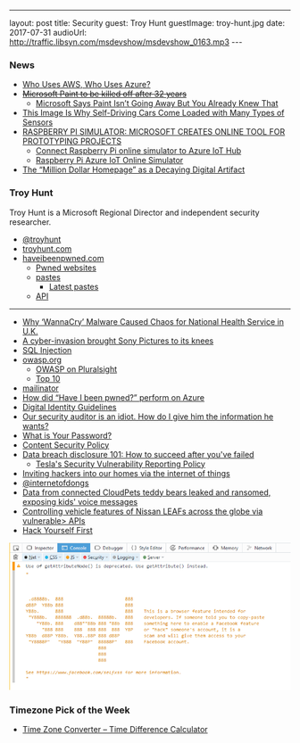 ---
layout: post
title: Security
guest:  Troy Hunt
guestImage:  troy-hunt.jpg
date: 2017-07-31
audioUrl: http://traffic.libsyn.com/msdevshow/msdevshow_0163.mp3
--- 
 



### News

 - [Who Uses AWS, Who Uses Azure?](https://stackoverflow.blog/2017/07/21/trends-cloud-computing-uses-aws-uses-azure/)
 - ~~[Microsoft Paint to be killed off after 32 years](https://www.theguardian.com/technology/2017/jul/24/microsoft-paint-kill-off-after-32-years-graphics-editing-program)~~
   - [Microsoft Says Paint Isn’t Going Away But You Already Knew That](https://www.thurrott.com/windows/128081/microsoft-says-paint-isnt-going-away-already-knew)
 - [This Image Is Why Self-Driving Cars Come Loaded with Many Types of Sensors](https://www.technologyreview.com/s/608321/this-image-is-why-self-driving-cars-come-loaded-with-many-types-of-sensors/)
 - [RASPBERRY PI SIMULATOR: MICROSOFT CREATES ONLINE TOOL FOR PROTOTYPING PROJECTS](https://www.raspberrypi.org/magpi/raspberry-pi-simulator-prototype-projects-online/)
   - [Connect Raspberry Pi online simulator to Azure IoT Hub ](https://docs.microsoft.com/en-gb/azure/iot-hub/iot-hub-raspberry-pi-web-simulator-get-started)
   - [Raspberry Pi Azure IoT Online Simulator](https://azure-samples.github.io/raspberry-pi-web-simulator/)
 - [The “Million Dollar Homepage” as a Decaying Digital Artifact](https://lil.law.harvard.edu/blog/2017/07/21/a-million-squandered-the-million-dollar-homepage-as-a-decaying-digital-artifact/)

### Troy Hunt

Troy Hunt is a Microsoft Regional Director and independent security researcher.

-   [@troyhunt](https://twitter.com/troyhunt)
-   [troyhunt.com](https://www.troyhunt.com/)
-   [haveibeenpwned.com](https://haveibeenpwned.com/)
    -   [Pwned websites](https://haveibeenpwned.com/PwnedWebsites)
    -   [pastes](https://haveibeenpwned.com/Pastes)
        -   [Latest pastes](https://haveibeenpwned.com/Pastes/Latest)
    -   [API](https://haveibeenpwned.com/API/v2)

----------------------------------------------------------------------

 - [Why ‘WannaCry’ Malware Caused Chaos for National Health Service in U.K.](http://www.nbcnews.com/news/world/why-wannacry-malware-caused-chaos-national-health-service-u-k-n760126)
 - [A cyber-invasion brought Sony Pictures to its knees](http://fortune.com/sony-hack-part-1/)
 - [SQL Injection](https://www.w3schools.com/sql/sql_injection.asp)
 - [owasp.org](https://www.owasp.org)
    -   [OWASP on Pluralsight](https://www.pluralsight.com/courses/web-security-owasp-top10-big-picture)
    -   [Top 10](https://www.owasp.org/index.php/Category:OWASP_Top_Ten_Project#tab=OWASP_Top_10_for_2017_Release_Candidate)
 - [mailinator](https://www.mailinator.com/)
 - [How did “Have I been pwned?” perform on Azure](https://www.troyhunt.com/how-did-have-i-been-pwned-perform-on/)
 - [Digital Identity Guidelines](https://pages.nist.gov/800-63-3/)
 - [Our security auditor is an idiot. How do I give him the information he wants?](https://serverfault.com/questions/293217/our-security-auditor-is-an-idiot-how-do-i-give-him-the-information-he-wants)
 - [What is Your Password?](https://www.youtube.com/watch?v=opRMrEfAIiI)
 - [Content Security Policy](https://content-security-policy.com/)
 - [Data breach disclosure 101: How to succeed after you've failed](https://www.troyhunt.com/data-breach-disclosure-101-how-to-succeed-after-youve-failed/)
    -   [Tesla's Security Vulnerability Reporting Policy](https://www.tesla.com/about/legal#security-vulnerability-reporting-policy)
 - [Inviting hackers into our homes via the internet of things](https://www.troyhunt.com/inviting-hackers-into-our-homes-via/)
 - [@internetofdongs](https://twitter.com/internetofdongs)
 - [Data from connected CloudPets teddy bears leaked and ransomed, exposing kids' voice messages](https://www.troyhunt.com/data-from-connected-cloudpets-teddy-bears-leaked-and-ransomed-exposing-kids-voice-messages/)
 - [Controlling vehicle features of Nissan LEAFs across the globe via vulnerable> APIs](https://www.troyhunt.com/controlling-vehicle-features-of-nissan/)
 - [Hack Yourself First](http://hackyourselffirst.troyhunt.com/)

![Facebook console](facebookconsole.png)

### Timezone Pick of the Week

 - [Time Zone Converter – Time Difference Calculator](https://www.timeanddate.com/worldclock/converter.html?iso=20170724T220000&p1=1244&p2=1490&p3=831)